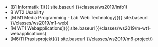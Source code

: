 * [B1 Informatik 1]({{ site.baseurl }}/classes/ws2019/info1)
* B WT2 Usability
* [M M1 Media Programming - Lab Web Technology]({{ site.baseurl }}/classes/ws2019/m1-web)
* [M WT1 Webapplications]({{ site.baseurl }}/classes/ws2019/m-wt1-webapplications)
* [M6/11 Praxisprojekt]({{ site.baseurl }}/classes/ws2019/m6-project/)
